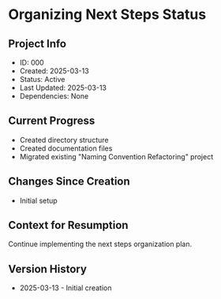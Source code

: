 # Organizing Next Steps Status

## Project Info
- ID: 000
- Created: 2025-03-13
- Status: Active
- Last Updated: 2025-03-13
- Dependencies: None

## Current Progress
- Created directory structure
- Created documentation files
- Migrated existing "Naming Convention Refactoring" project

## Changes Since Creation
- Initial setup

## Context for Resumption
Continue implementing the next steps organization plan.

## Version History
- 2025-03-13 - Initial creation
